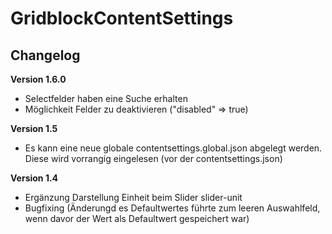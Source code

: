 ﻿GridblockContentSettings
=========

Changelog
---------
<b>Version 1.6.0</b>
- Selectfelder haben eine Suche erhalten
- Möglichkeit Felder zu deaktivieren ("disabled" => true)

<b>Version 1.5</b>
- Es kann eine neue globale contentsettings.global.json abgelegt werden. Diese wird vorrangig eingelesen (vor der contentsettings.json)

<b>Version 1.4</b>
- Ergänzung Darstellung Einheit beim Slider slider-unit
- Bugfixing (Änderungd es Defaultwertes führte zum leeren Auswahlfeld, wenn davor der Wert als Defaultwert gespeichert war)